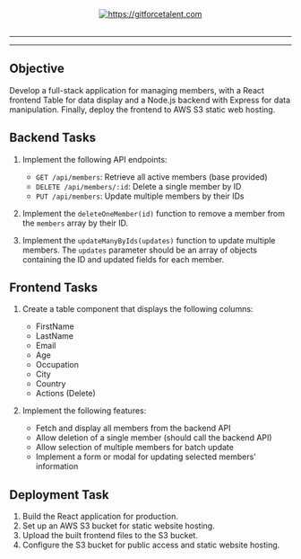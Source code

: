 <div align="center">
	<a target="_blank" href="https://gitforcetalent.com">
        <picture>
            <source media="(prefers-color-scheme: dark)" srcset="https://gitforcetalent.com/_next/image?url=%2Fimages%2Flogo-light.png&w=1920&q=75">
            <source media="(prefers-color-scheme: light)" srcset="https://gitforcetalent.com/_next/image?url=%2Fimages%2Flogo.png&w=1920&q=75">
            <img alt="https://gitforcetalent.com" src="https://gitforcetalent.com/_next/image?url=%2Fimages%2Flogo.png">
        </picture>
	</a>
    <br />
    <br />
</div>

---

---

## Objective
Develop a full-stack application for managing members, with a React frontend Table for data display and a Node.js backend with Express for data manipulation. Finally, deploy the frontend to AWS S3 static web hosting.

## Backend Tasks

1. Implement the following API endpoints:
   - `GET /api/members`: Retrieve all active members (base provided)
   - `DELETE /api/members/:id`: Delete a single member by ID
   - `PUT /api/members`: Update multiple members by their IDs
   
2. Implement the `deleteOneMember(id)` function to remove a member from the `members` array by their ID.

3. Implement the `updateManyByIds(updates)` function to update multiple members. The `updates` parameter should be an array of objects containing the ID and updated fields for each member.

## Frontend Tasks

1. Create a table component that displays the following columns:
   - FirstName
   - LastName
   - Email
   - Age
   - Occupation
   - City
   - Country
   - Actions (Delete)
  
2. Implement the following features:
   - Fetch and display all members from the backend API
   - Allow deletion of a single member (should call the backend API)
   - Allow selection of multiple members for batch update
   - Implement a form or modal for updating selected members' information


## Deployment Task

1. Build the React application for production.
2. Set up an AWS S3 bucket for static website hosting.
3. Upload the built frontend files to the S3 bucket.
4. Configure the S3 bucket for public access and static website hosting.

